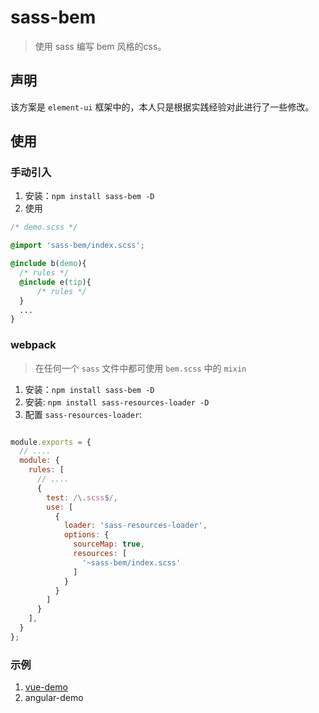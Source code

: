 # sass-bem
> 使用 sass 编写 bem 风格的css。

## 声明

该方案是 `element-ui` 框架中的，本人只是根据实践经验对此进行了一些修改。

## 使用

### 手动引入

1. 安装：`npm install sass-bem -D`
2. 使用

```css
/* demo.scss */

@import 'sass-bem/index.scss';

@include b(demo){
  /* rules */
  @include e(tip){
      /* rules */
  }
  ...
}


```

### webpack

> 在任何一个 `sass` 文件中都可使用 `bem.scss` 中的 `mixin`

1. 安装：`npm install sass-bem -D`
2. 安装: `npm install sass-resources-loader -D`
3. 配置 `sass-resources-loader`:

```js

module.exports = {
  // ....
  module: {
    rules: [
      // ....
      {
        test: /\.scss$/,
        use: [
          {
            loader: 'sass-resources-loader',
            options: {
              sourceMap: true,
              resources: [
                '~sass-bem/index.scss'
              ]
            }
          }
        ]
      }
    ],
  }
};

```

### 示例

1. [vue-demo](./demos/vue-demo)
2. angular-demo